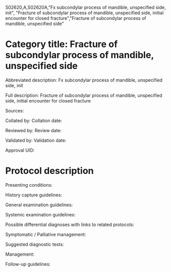 S02620,A,S02620A,"Fx subcondylar process of mandible, unspecified side, init", "Fracture of subcondylar process of mandible, unspecified side, initial encounter for closed fracture","Fracture of subcondylar process of mandible, unspecified side"
# Category title: Fracture of subcondylar process of mandible, unspecified side

Abbreviated description: Fx subcondylar process of mandible, unspecified side, init

Full description: Fracture of subcondylar process of mandible, unspecified side, initial encounter for closed fracture

Sources:

Collated by:
Collation date:

Reviewed by:
Review date:

Validated by:
Validation date:

Approval UID:

# Protocol description

Presenting conditions:

History capture guidelines:

General examination guidelines:

Systemic examination guidelines:

Possible differential diagnoses with links to related protocols:

Symptomatic / Palliative management:

Suggested diagnostic tests:

Management:

Follow-up guidelines:
